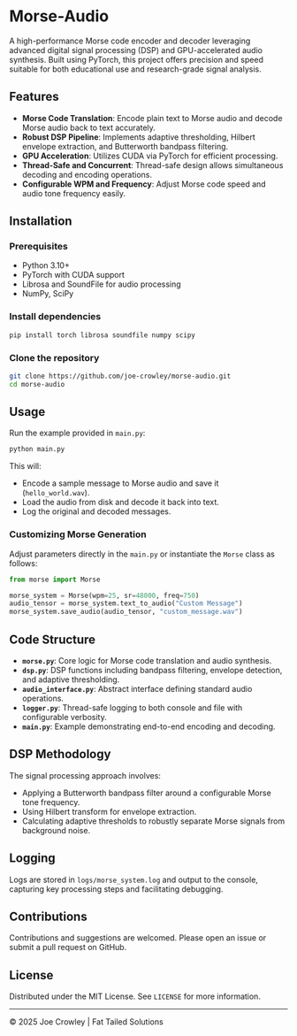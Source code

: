 # Morse-Audio

A high-performance Morse code encoder and decoder leveraging advanced digital signal processing (DSP) and GPU-accelerated audio synthesis. Built using PyTorch, this project offers precision and speed suitable for both educational use and research-grade signal analysis.

## Features

- **Morse Code Translation**: Encode plain text to Morse audio and decode Morse audio back to text accurately.
- **Robust DSP Pipeline**: Implements adaptive thresholding, Hilbert envelope extraction, and Butterworth bandpass filtering.
- **GPU Acceleration**: Utilizes CUDA via PyTorch for efficient processing.
- **Thread-Safe and Concurrent**: Thread-safe design allows simultaneous decoding and encoding operations.
- **Configurable WPM and Frequency**: Adjust Morse code speed and audio tone frequency easily.

## Installation

### Prerequisites

- Python 3.10+
- PyTorch with CUDA support
- Librosa and SoundFile for audio processing
- NumPy, SciPy

### Install dependencies

```bash
pip install torch librosa soundfile numpy scipy
```

### Clone the repository

```bash
git clone https://github.com/joe-crowley/morse-audio.git
cd morse-audio
```

## Usage

Run the example provided in `main.py`:

```bash
python main.py
```

This will:

- Encode a sample message to Morse audio and save it (`hello_world.wav`).
- Load the audio from disk and decode it back into text.
- Log the original and decoded messages.

### Customizing Morse Generation

Adjust parameters directly in the `main.py` or instantiate the `Morse` class as follows:

```python
from morse import Morse

morse_system = Morse(wpm=25, sr=48000, freq=750)
audio_tensor = morse_system.text_to_audio("Custom Message")
morse_system.save_audio(audio_tensor, "custom_message.wav")
```

## Code Structure

- **`morse.py`**: Core logic for Morse code translation and audio synthesis.
- **`dsp.py`**: DSP functions including bandpass filtering, envelope detection, and adaptive thresholding.
- **`audio_interface.py`**: Abstract interface defining standard audio operations.
- **`logger.py`**: Thread-safe logging to both console and file with configurable verbosity.
- **`main.py`**: Example demonstrating end-to-end encoding and decoding.

## DSP Methodology

The signal processing approach involves:

- Applying a Butterworth bandpass filter around a configurable Morse tone frequency.
- Using Hilbert transform for envelope extraction.
- Calculating adaptive thresholds to robustly separate Morse signals from background noise.

## Logging

Logs are stored in `logs/morse_system.log` and output to the console, capturing key processing steps and facilitating debugging.

## Contributions

Contributions and suggestions are welcomed. Please open an issue or submit a pull request on GitHub.

## License

Distributed under the MIT License. See `LICENSE` for more information.

---

© 2025 Joe Crowley | Fat Tailed Solutions
